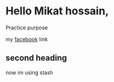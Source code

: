 # Hello Mikat hossain,

Practice purpose

my [facebook](https://www.facebook.com/mikatctg9) link

## second heading

now im using stash
